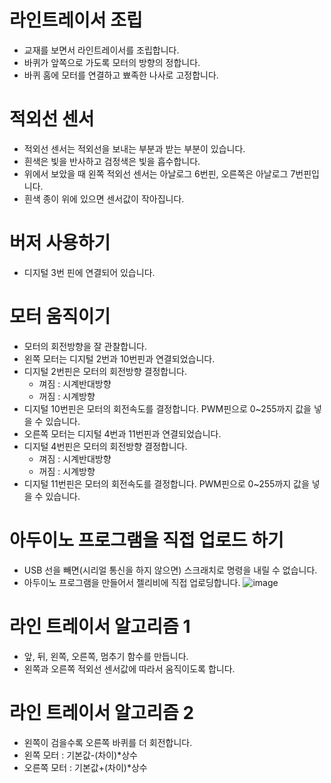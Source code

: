 # 라인트레이서 조립
* 교재를 보면서 라인트레이서를 조립합니다.
* 바퀴가 앞쪽으로 가도록 모터의 방향의 정합니다.
* 바퀴 홈에 모터를 연결하고 뾰족한 나사로 고정합니다.

# 적외선 센서
* 적외선 센서는 적외선을 보내는 부분과 받는 부분이 있습니다.
* 흰색은 빛을 반사하고 검정색은 빛을 흡수합니다.
* 위에서 보았을 때 왼쪽 적외선 센서는 아날로그 6번핀, 오른쪽은 아날로그 7번핀입니다.
* 흰색 종이 위에 있으면 센서값이 작아집니다.

# 버저 사용하기
* 디지털 3번 핀에 연결되어 있습니다.

# 모터 움직이기
* 모터의 회전방향을 잘 관찰합니다.
* 왼쪽 모터는 디지털 2번과 10번핀과 연결되었습니다.
* 디지털 2번핀은 모터의 회전방향 결정합니다.
  * 껴짐 : 시계반대방향
  * 꺼짐 : 시계방향
* 디지털 10번핀은 모터의 회전속도를 결정합니다. PWM핀으로 0~255까지 값을 넣을 수 있습니다.
* 오른쪽 모터는 디지털 4번과 11번핀과 연결되었습니다.
* 디지털 4번핀은 모터의 회전방향 결정합니다.
  * 껴짐 : 시계반대방향
  * 꺼짐 : 시계방향
* 디지털 11번핀은 모터의 회전속도를 결정합니다. PWM핀으로 0~255까지 값을 넣을 수 있습니다.

# 아두이노 프로그램을 직접 업로드 하기
* USB 선을 빼면(시리얼 통신을 하지 않으면) 스크래치로 명령을 내릴 수 없습니다.
* 아두이노 프로그램을 만들어서 젤리비에 직접 업로딩합니다.
![image](https://github.com/itple-sw/jellibi/assets/76088532/e6ecafe2-9673-4426-8609-37df93be37df)

# 라인 트레이서 알고리즘 1
* 앞, 뒤, 왼쪽, 오른쪽, 멈추기 함수를 만듭니다.
* 왼쪽과 오른쪽 적외선 센서값에 따라서 움직이도록 합니다.

# 라인 트레이서 알고리즘 2
* 왼쪽이 검을수록 오른쪽 바퀴를 더 회전합니다.
* 왼쪽 모터 : 기본값-(차이)*상수
* 오른쪽 모터 : 기본값+(차이)*상수
